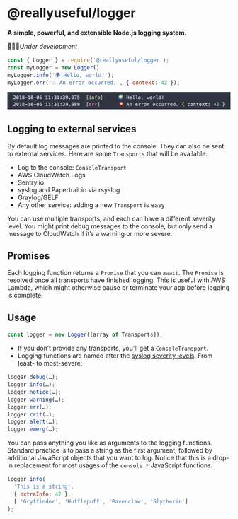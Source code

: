 # @reallyuseful/logger

**A simple, powerful, and extensible Node.js logging system.**

👷🏼‍♀️*Under development*

```javascript
const { Logger } = require('@reallyuseful/logger');
const myLogger = new Logger();
myLogger.info('🌍 Hello, world!');
myLogger.err('💥 An error occurred.', { context: 42 });
```

![Screenshot](/screenshot.png)

## Logging to external services

By default log messages are printed to the console. They can also be sent to external services. Here are some `Transports` that will be available:

- Log to the console: `ConsoleTransport`
- AWS CloudWatch Logs
- Sentry.io
- syslog and Papertrail.io via rsyslog
- Graylog/GELF
- Any other service: adding a new `Transport` is easy

You can use multiple transports, and each can have a different severity level. You might print debug messages to the console, but only send a message to CloudWatch if it’s a warning or more severe.

## Promises

Each logging function returns a `Promise` that you can `await`. The `Promise` is resolved once all transports have finished logging. This is useful with AWS Lambda, which might otherwise pause or terminate your app before logging is complete.

## Usage

```javascript
const logger = new Logger([array of Transports]);
```

- If you don’t provide any transports, you’ll get a `ConsoleTransport`.
- Logging functions are named after the [syslog severity levels](https://en.wikipedia.org/wiki/Syslog#Severity_level). From least- to most-severe:

```javascript
logger.debug(…);
logger.info(…);
logger.notice(…);
logger.warning(…);
logger.err(…);
logger.crit(…);
logger.alert(…);
logger.emerg(…);
```

You can pass anything you like as arguments to the logging functions. Standard practice is to pass a string as the first argument, followed by additional JavaScript objects that you want to log. Notice that this is a drop-in replacement for most usages of the `console.*` JavaScript functions.

```javascript
logger.info(
  'This is a string',
  { extraInfo: 42 },
  [ 'Gryffindor', 'Hufflepuff', 'Ravenclaw', 'Slytherin']
);
```
